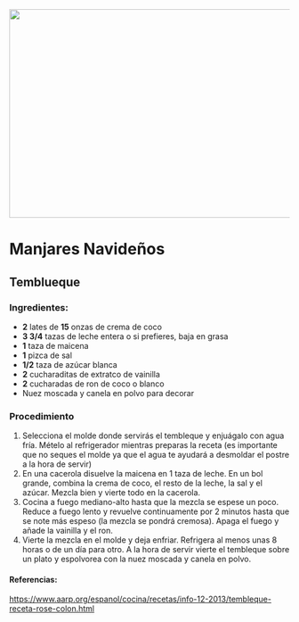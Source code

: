 <div aign="center">
  
<img src="https://i.pinimg.com/originals/fc/b5/ec/fcb5ec582dffc77a19bbdafff92bb3d8.jpg" width="520" height="374" />


# Manjares Navideños
## Temblueque
### Ingredientes:
- **2** lates de **15** onzas de crema de coco
- **3 3/4** tazas de leche entera o si prefieres, baja en grasa
- **1** taza de maicena
- **1** pizca de sal
- **1/2** taza de azúcar blanca
- **2** cucharaditas de extratco de vainilla
- **2** cucharadas de ron de coco o blanco
- Nuez moscada y canela en polvo para decorar
### Procedimiento
1. Selecciona el molde donde servirás el tembleque y enjuágalo con agua fría. Mételo al refrigerador mientras preparas la receta (es importante que no seques el molde ya que el agua te ayudará a desmoldar el postre a la hora de servir)
2. En una cacerola disuelve la maicena en 1 taza de leche. En un bol grande,  combina la crema de coco, el resto de la leche, la sal y el azúcar. Mezcla bien y vierte todo en la cacerola.
3. Cocina a fuego mediano-alto hasta que la mezcla se espese un poco. Reduce a fuego lento y revuelve continuamente por 2 minutos hasta que se note más espeso (la mezcla se pondrá cremosa). Apaga el fuego y añade la vainilla y el ron.
4.  Vierte la mezcla en el molde y deja enfriar. Refrigera al menos unas 8 horas o de un día para otro. A la hora de servir vierte el tembleque sobre un plato y espolvorea con la nuez moscada y canela en polvo.

#### Referencias:
https://www.aarp.org/espanol/cocina/recetas/info-12-2013/tembleque-receta-rose-colon.html
